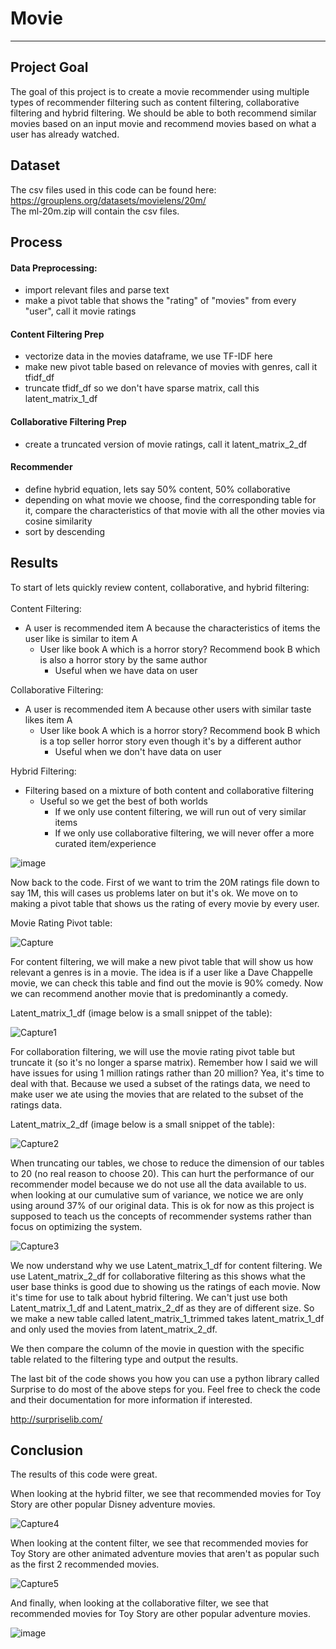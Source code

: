 # Movie 
___
 
## Project Goal

The goal of this project is to create a movie recommender using multiple types of recommender filtering such as content filtering, collaborative filtering and hybrid filtering. We should be able to both recommend similar movies based on an input movie and recommend movies based on what a user has already watched.

## Dataset

The csv files used in this code can be found here: https://grouplens.org/datasets/movielens/20m/ <br>
The ml-20m.zip will contain the csv files.

## Process

#### Data Preprocessing:
   - import relevant files and parse text
   - make a pivot table that shows the "rating" of "movies" from every "user", call it movie ratings

#### Content Filtering Prep
   - vectorize data in the movies dataframe, we use TF-IDF here
   - make new pivot table based on relevance of movies with genres, call it tfidf_df
   - truncate tfidf_df so we don't have sparse matrix, call this latent_matrix_1_df

#### Collaborative Filtering Prep
   - create a truncated version of movie ratings, call it latent_matrix_2_df

#### Recommender
   - define hybrid equation, lets say 50% content, 50% collaborative
   - depending on what movie we choose, find the corresponding table for it, compare the characteristics of that movie with all the other movies via cosine similarity
   - sort by descending
   
## Results

To start of lets quickly review content, collaborative, and hybrid filtering: <br><br>
Content Filtering:
   - A user is recommended item A because the characteristics of items the user like is similar to item A
      - User like book A which is a horror story? Recommend book B which is also a horror story by the same author
        - Useful when we have data on user 

Collaborative Filtering:
   - A user is recommended item A because other users with similar taste likes item A
      - User like book A which is a horror story? Recommend book B which is a top seller horror story even though it's by a different author
        - Useful when we don't have data on user 

Hybrid Filtering:
   - Filtering based on a mixture of both content and collaborative filtering
      - Useful so we get the best of both worlds
        - If we only use content filtering, we will run out of very similar items
        - If we only use collaborative filtering, we will never offer a more curated item/experience
 
![image](https://github.com/shankaattanayake/Data-Science/blob/main/Machine%20Learning%20II/Movie%20Recommender/Images/1.PNG)


Now back to the code. First of we want to trim the 20M ratings file down to say 1M, this will cases us problems later on but it's ok. We move on to making a pivot table that shows us the rating of every movie by every user.

Movie Rating Pivot table:

![Capture](https://github.com/shankaattanayake/Data-Science/blob/main/Machine%20Learning%20II/Movie%20Recommender/Images/2.PNG)

For content filtering, we will make a new pivot table that will show us how relevant a genres is in a movie. The idea is if a user like a Dave Chappelle movie, we can check this table and find out the movie is 90% comedy. Now we can recommend another movie that is predominantly a comedy.

Latent_matrix_1_df (image below is a small snippet of the table):

![Capture1](https://github.com/shankaattanayake/Data-Science/blob/main/Machine%20Learning%20II/Movie%20Recommender/Images/3.PNG)

For collaboration filtering, we will use the movie rating pivot table but truncate it (so it's no longer a sparse matrix). Remember how I said we will have issues for using 1 million ratings rather than 20 million? Yea, it's time to deal with that. Because we used a subset of the ratings data, we need to make user we ate using the movies that are related to the subset of the ratings data.

Latent_matrix_2_df (image below is a small snippet of the table):

![Capture2](https://github.com/shankaattanayake/Data-Science/blob/main/Machine%20Learning%20II/Movie%20Recommender/Images/4.PNG)

When truncating our tables, we chose to reduce the dimension of our tables to 20 (no real reason to choose 20). This can hurt the performance of our recommender model because we do not use all the data available to us. when looking at our cumulative sum of variance, we notice we are only using around 37% of our original data. This is ok for now as this project is supposed to teach us the concepts of recommender systems rather than focus on optimizing the system.

![Capture3](https://github.com/shankaattanayake/Data-Science/blob/main/Machine%20Learning%20II/Movie%20Recommender/Images/5.PNG)

We now understand why we use Latent_matrix_1_df for content filtering. We use Latent_matrix_2_df for collaborative filtering as this shows what the user base thinks is good due to showing us the ratings of each movie. Now it's time for use to talk about hybrid filtering. We  can't just use both Latent_matrix_1_df and Latent_matrix_2_df as they are of different size. So we make a new table called latent_matrix_1_trimmed takes latent_matrix_1_df and only used the movies from latent_matrix_2_df.

We then compare the column of the movie in question with the specific table related to the filtering type and output the results. 

The last bit of the code shows you how you can use a python library called Surprise to do most of the above steps for you. Feel free to check the code and their documentation for more information if interested.

http://surpriselib.com/

## Conclusion

The results of this code were great. <br>

When looking at the hybrid filter, we see that recommended movies for Toy Story are other popular Disney adventure movies.

![Capture4](https://github.com/shankaattanayake/Data-Science/blob/main/Machine%20Learning%20II/Movie%20Recommender/Images/6.PNG)

When looking at the content filter, we see that recommended movies for Toy Story are other animated adventure movies that aren't as popular such as the first 2 recommended movies.

![Capture5](https://github.com/shankaattanayake/Data-Science/blob/main/Machine%20Learning%20II/Movie%20Recommender/Images/7.PNG)

And finally, when looking at the collaborative filter, we see that recommended movies for Toy Story are other popular adventure movies.

![image](https://github.com/shankaattanayake/Data-Science/blob/main/Machine%20Learning%20II/Movie%20Recommender/Images/8.PNG)




